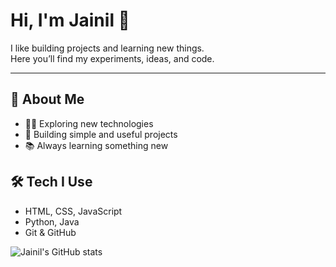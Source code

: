 # Hi, I'm Jainil 👋

I like building projects and learning new things.  
Here you’ll find my experiments, ideas, and code.

---

## 🌱 About Me
- 👨‍💻 Exploring new technologies  
- 🚀 Building simple and useful projects  
- 📚 Always learning something new  


## 🛠️ Tech I Use
- HTML, CSS, JavaScript  
- Python, Java  
- Git & GitHub  

![Jainil's GitHub stats](https://github-readme-stats.vercel.app/api?username=jainil63&show_icons=true&theme=tokyonight)

<!--
**jainil63/jainil63** is a ✨ _special_ ✨ repository because its `README.md` (this file) appears on your GitHub profile.

Here are some ideas to get you started:

- 🔭 I’m currently working on ...
- 🌱 I’m currently learning ...
- 👯 I’m looking to collaborate on ...
- 🤔 I’m looking for help with ...
- 💬 Ask me about ...
- 📫 How to reach me: ...
- 😄 Pronouns: ...
- ⚡ Fun fact: ...
-->

